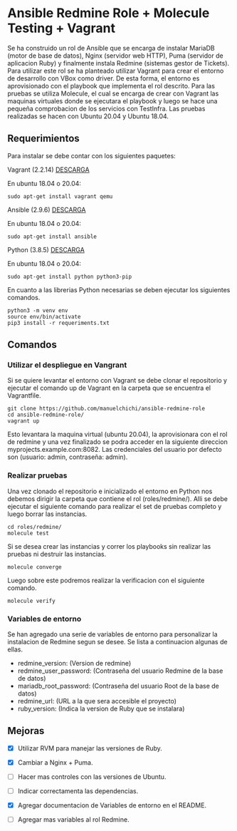 # Ansible Redmine Role + Molecule Testing + Vagrant

Se ha construido un rol de Ansible que se encarga de instalar MariaDB (motor de base de datos), Nginx (servidor web HTTP), Puma (servidor de aplicacion Ruby) y finalmente instala Redmine (sistemas gestor de Tickets). Para utilizar este rol se ha planteado utilizar Vagrant para crear el entorno de desarrollo con VBox como driver. De esta forma, el entorno es aprovisionado con el playbook que implementa el rol descrito. Para las pruebas se utiliza Molecule, el cual se encarga de crear con Vagrant las maquinas virtuales donde se ejecutara el playbook y luego se hace una pequeña comprobacion de los servicios con TestInfra. Las pruebas realizadas se hacen con Ubuntu 20.04 y Ubuntu 18.04.

## Requerimientos

Para instalar se debe contar con los siguientes paquetes:

Vagrant (2.2.14) [DESCARGA](https://www.vagrantup.com/downloads.html)

En ubuntu 18.04 o 20.04:
```
sudo apt-get install vagrant qemu
```

Ansible (2.9.6) [DESCARGA](https://docs.ansible.com/ansible/latest/installation_guide/intro_installation.html)

En ubuntu 18.04 o 20.04:
```
sudo apt-get install ansible 
```

Python (3.8.5) [DESCARGA](https://www.python.org/downloads/)

En ubuntu 18.04 o 20.04:
```
sudo apt-get install python python3-pip
```

En cuanto a las librerias Python necesarias se deben ejecutar los siguientes comandos.
```
python3 -m venv env
source env/bin/activate
pip3 install -r requeriments.txt
```

## Comandos

### Utilizar el despliegue en Vangrant

Si se quiere levantar el entorno con Vagrant se debe clonar el repositorio y ejecutar el comando up de Vagrant en la carpeta que se encuentra el Vagrantfile.

```
git clone https://github.com/manuelchichi/ansible-redmine-role
cd ansible-redmine-role/
vagrant up
```

Esto levantara la maquina virtual (ubuntu 20.04), la aprovisionara con el rol de redmine y una vez finalizado se podra acceder en la siguiente direccion myprojects.example.com:8082. Las credenciales del usuario por defecto son (usuario: admin, contraseña: admin).


### Realizar pruebas


Una vez clonado el repositorio e inicializado el entorno en Python nos debemos dirigir la carpeta que contiene el rol (roles/redmine/). Alli se debe ejecutar el siguiente comando para realizar el set de pruebas completo y luego borrar las instancias.

```
cd roles/redmine/
molecule test
```

Si se desea crear las instancias y correr los playbooks sin realizar las pruebas ni destruir las instancias.

```
molecule converge
```

Luego sobre este podremos realizar la verificacion con el siguiente comando.

```
molecule verify
```

### Variables de entorno

Se han agregado una serie de variables de entorno para personalizar la instalacion de Redmine segun se desee. Se lista a continuacion algunas de ellas.

+ redmine_version: (Version de redmine)
+ redmine_user_password: (Contraseña del usuario Redmine de la base de datos)
+ mariadb_root_password: (Contraseña del usuario Root de la base de datos)
+ redmine_url: (URL a la que sera accesible el proyecto)
+ ruby_version: (Indica la version de Ruby que se instalara)


## Mejoras

- [X] Utilizar RVM para manejar las versiones de Ruby.
- [X] Cambiar a Nginx + Puma.
- [ ] Hacer mas controles con las versiones de Ubuntu.
- [ ] Indicar correctamenta las dependencias.
- [X] Agregar documentacion de Variables de entorno en el README.
- [ ] Agregar mas variables al rol Redmine.

